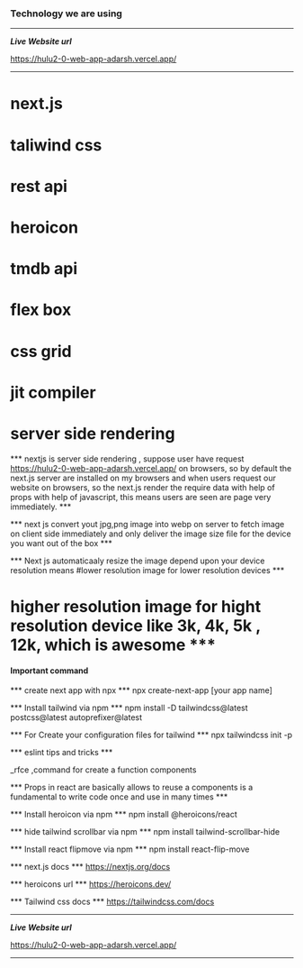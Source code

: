 <h3>Technology we are using</h3>

**********************************************
 
 ***Live Website url***
 
<a href="https://hulu2-0-web-app-adarsh.vercel.app/">https://hulu2-0-web-app-adarsh.vercel.app/</a>

**********************************************

# next.js
# taliwind css
# rest api
# heroicon 
# tmdb api
# flex box
# css grid
# jit compiler
# server side rendering


*** nextjs is server side rendering , suppose user have request https://hulu2-0-web-app-adarsh.vercel.app/ on browsers, so by default the next.js server are installed on my browsers and when users request our website on browsers, so the next.js render the require data with help of props with help of  javascript, this means users are seen are page very immediately.  ***


*** next js convert yout jpg,png image into webp on server to fetch image on client side immediately and only deliver the image size file for the device you want out of the box ***

*** Next js automaticaaly resize the image depend upon your device resolution means #lower resolution image for lower resolution devices ***
# higher resolution image for hight resolution device like 3k, 4k, 5k , 12k, which is awesome ***

#### Important command ####

*** create next app with npx ***
npx create-next-app [your app name]

*** Install tailwind via npm ***
npm install -D tailwindcss@latest postcss@latest autoprefixer@latest

*** For Create your configuration files for tailwind ***
npx tailwindcss init -p


*** eslint tips and tricks ***

_rfce      ,command for create a function components


*** Props in react are basically allows to reuse a components is a fundamental to write code once and use in many times ***

*** Install heroicon via npm *** 
npm install @heroicons/react

*** hide tailwind scrollbar via npm ***
npm install tailwind-scrollbar-hide

*** Install react flipmove via npm ***
npm install react-flip-move 


*** next.js  docs ***
<a href="https://nextjs.org/docs">https://nextjs.org/docs</a>


*** heroicons url ***
<a href="https://heroicons.dev/">https://heroicons.dev/</a>


*** Tailwind css docs ***
<a href="https://tailwindcss.com/docs">https://tailwindcss.com/docs</a>



**********************************************
 
 ***Live Website url***
 
<a href="https://hulu2-0-web-app-adarsh.vercel.app/">https://hulu2-0-web-app-adarsh.vercel.app/</a>

**********************************************
